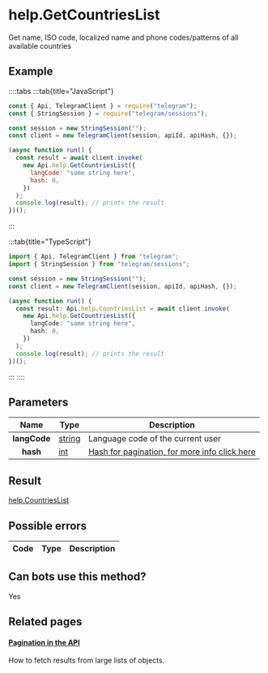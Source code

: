 # help.GetCountriesList

Get name, ISO code, localized name and phone codes/patterns of all available countries

## Example

::::tabs
:::tab{title="JavaScript"}

```js
const { Api, TelegramClient } = require("telegram");
const { StringSession } = require("telegram/sessions");

const session = new StringSession("");
const client = new TelegramClient(session, apiId, apiHash, {});

(async function run() {
  const result = await client.invoke(
    new Api.help.GetCountriesList({
      langCode: "some string here",
      hash: 0,
    })
  );
  console.log(result); // prints the result
})();
```

:::

:::tab{title="TypeScript"}

```ts
import { Api, TelegramClient } from "telegram";
import { StringSession } from "telegram/sessions";

const session = new StringSession("");
const client = new TelegramClient(session, apiId, apiHash, {});

(async function run() {
  const result: Api.help.CountriesList = await client.invoke(
    new Api.help.GetCountriesList({
      langCode: "some string here",
      hash: 0,
    })
  );
  console.log(result); // prints the result
})();
```

:::
::::

## Parameters

|     Name     | Type                                            | Description                                                                                            |
| :----------: | ----------------------------------------------- | ------------------------------------------------------------------------------------------------------ |
| **langCode** | [string](https://core.telegram.org/type/string) | Language code of the current user                                                                      |
|   **hash**   | [int](https://core.telegram.org/type/int)       | [Hash for pagination, for more info click here](https://core.telegram.org/api/offsets#hash-generation) |

## Result

[help.CountriesList](https://core.telegram.org/type/help.CountriesList)

## Possible errors

| Code | Type | Description |
| :--: | ---- | ----------- |

## Can bots use this method?

Yes

## Related pages

#### [Pagination in the API](https://core.telegram.org/api/offsets)

How to fetch results from large lists of objects.
